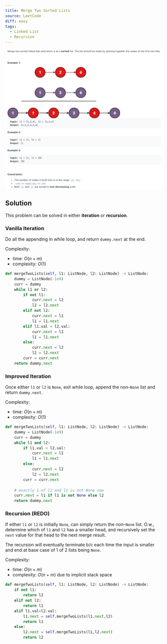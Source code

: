 ```yaml
---
title: Merge Two Sorted Lists
source: LeetCode
diff: easy
tags:
  - Linked List
  - Recursion
---
```


<img class="medium-zoom" src="/algo/merge-two-sorted-lists.png" alt="https://leetcode.com/problems/merge-two-sorted-lists">

## Solution

This problem can be solved in either **iteration** or **recursion**.

### Vanilla Iteration

Do all the appending in while loop, and return `dummy.next` at the end.

Complexity:

- time: $O(n+m)$
- complexity: $O(1)$

```py
def mergeTwoLists(self, l1: ListNode, l2: ListNode) -> ListNode:
    dummy = ListNode(-1e9)
    curr = dummy
    while l1 or l2:
        if not l1:
            curr.next = l2
            l2 = l2.next
        elif not l2:
            curr.next = l1
            l1 = l1.next
        elif l1.val < l2.val:
            curr.next = l1
            l1 = l1.next
        else:
            curr.next = l2
            l2 = l2.next
        curr = curr.next
    return dummy.next
```

### Improved Iteration

Once either `l1` or `l2` is `None`, exit while loop, append the non-`None` list and return `dummy.next`.

Complexity:

- time: $O(n+m)$
- complexity: $O(1)$

```py
def mergeTwoLists(self, l1: ListNode, l2: ListNode) -> ListNode:
    dummy = ListNode(-1e9)
    curr = dummy
    while l1 and l2:
        if l1.val < l2.val:
            curr.next = l1
            l1 = l1.next
        else:
            curr.next = l2
            l2 = l2.next
        curr = curr.next

    # exactly 1 of l1 and l2 is not None now
    curr.next = l1 if l1 is not None else l2
    return dummy.next
```

### Recursion (REDO)

If either `l1` or `l2` is initially `None`, can simply return the non-`None` list. O.w., determine which of `l1` and `l2` has a smaller head, and recursively set the `next` value for that head to the next merge result.

The recursion will eventually terminate b/c each time the input is smaller and end at base case of 1 of 2 lists being `None`.

Complexity:

- time: $O(n+m)$
- complexity: $O(n+m)$ due to implicit stack space

```py
def mergeTwoLists(self, l1: ListNode, l2: ListNode) -> ListNode:
    if not l1:
        return l2
    elif not l2:
        return l1
    elif l1.val<l2.val:
        l1.next = self.mergeTwoLists(l1.next,l2)
        return l1
    else:
        l2.next = self.mergeTwoLists(l1,l2.next)
        return l2
```
